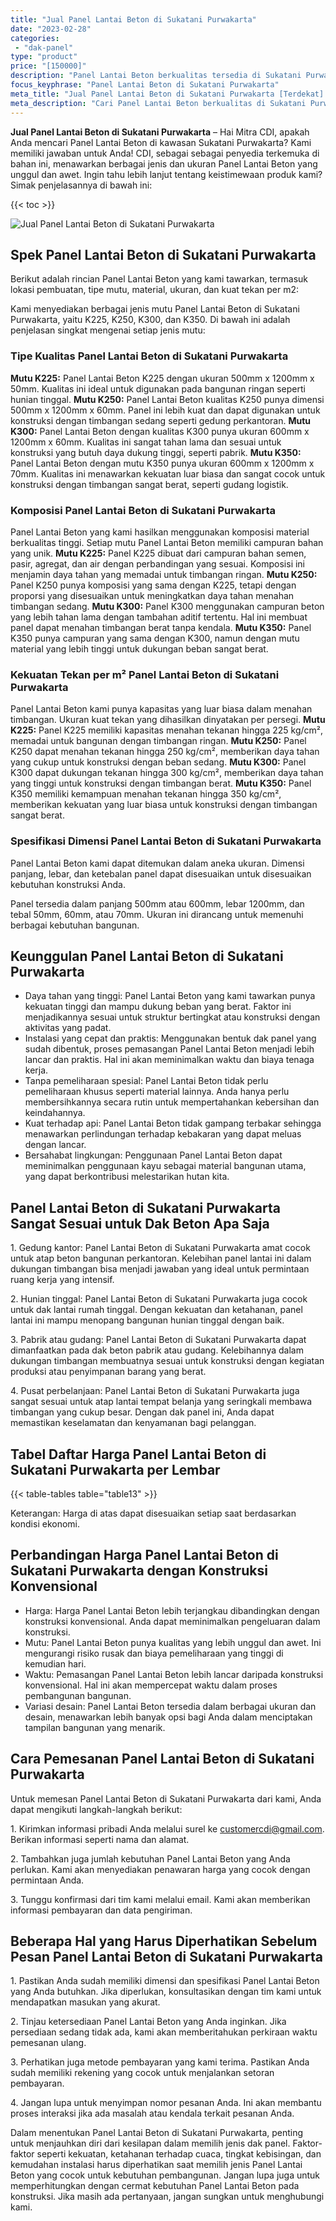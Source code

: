 ```yaml
---
title: "Jual Panel Lantai Beton di Sukatani Purwakarta"
date: "2023-02-28"
categories:
 - "dak-panel"
type: "product"
price: "[150000]"
description: "Panel Lantai Beton berkualitas tersedia di Sukatani Purwakarta. Panel Lantai Beton dirancang untuk kebutuhan konstruksi modern dengan performa prima. Hubungi kami sekarang."
focus_keyphrase: "Panel Lantai Beton di Sukatani Purwakarta"
meta_title: "Jual Panel Lantai Beton di Sukatani Purwakarta [Terdekat] - CDI"
meta_description: "Cari Panel Lantai Beton berkualitas di Sukatani Purwakarta?. Kami menyediakan Panel Lantai Beton premium untuk pembangunan. Promo menarik hanya di sini."
---
```


**Jual Panel Lantai Beton di Sukatani Purwakarta** – Hai Mitra CDI, apakah Anda mencari Panel Lantai Beton di kawasan Sukatani Purwakarta? Kami memiliki jawaban untuk Anda! CDI, sebagai sebagai penyedia terkemuka di bahan ini, menawarkan berbagai jenis dan ukuran Panel Lantai Beton yang unggul dan awet. Ingin tahu lebih lanjut tentang keistimewaan produk kami? Simak penjelasannya di bawah ini:

{{< toc >}}

![Jual Panel Lantai Beton di Sukatani Purwakarta](/images/dak-panel/dak-panel-13.jpg)

## Spek Panel Lantai Beton di Sukatani Purwakarta

Berikut adalah rincian Panel Lantai Beton yang kami tawarkan, termasuk lokasi pembuatan, tipe mutu, material, ukuran, dan kuat tekan per m2:

Kami menyediakan berbagai jenis mutu Panel Lantai Beton di Sukatani Purwakarta, yaitu K225, K250, K300, dan K350. Di bawah ini adalah penjelasan singkat mengenai setiap jenis mutu:

### Tipe Kualitas Panel Lantai Beton di Sukatani Purwakarta

**Mutu K225:** Panel Lantai Beton K225 dengan ukuran 500mm x 1200mm x 50mm. Kualitas ini ideal untuk digunakan pada bangunan ringan seperti hunian tinggal.
**Mutu K250:** Panel Lantai Beton kualitas K250 punya dimensi 500mm x 1200mm x 60mm. Panel ini lebih kuat dan dapat digunakan untuk konstruksi dengan timbangan sedang seperti gedung perkantoran.
**Mutu K300:** Panel Lantai Beton dengan kualitas K300 punya ukuran 600mm x 1200mm x 60mm. Kualitas ini sangat tahan lama dan sesuai untuk konstruksi yang butuh daya dukung tinggi, seperti pabrik.
**Mutu K350:** Panel Lantai Beton dengan mutu K350 punya ukuran 600mm x 1200mm x 70mm. Kualitas ini menawarkan kekuatan luar biasa dan sangat cocok untuk konstruksi dengan timbangan sangat berat, seperti gudang logistik.

### Komposisi Panel Lantai Beton di Sukatani Purwakarta

Panel Lantai Beton yang kami hasilkan menggunakan komposisi material berkualitas tinggi. Setiap mutu Panel Lantai Beton memiliki campuran bahan yang unik.
**Mutu K225:** Panel K225 dibuat dari campuran bahan semen, pasir, agregat, dan air dengan perbandingan yang sesuai. Komposisi ini menjamin daya tahan yang memadai untuk timbangan ringan.
**Mutu K250:** Panel K250 punya komposisi yang sama dengan K225, tetapi dengan proporsi yang disesuaikan untuk meningkatkan daya tahan menahan timbangan sedang.
**Mutu K300:** Panel K300 menggunakan campuran beton yang lebih tahan lama dengan tambahan aditif tertentu. Hal ini membuat panel dapat menahan timbangan berat tanpa kendala.
**Mutu K350:** Panel K350 punya campuran yang sama dengan K300, namun dengan mutu material yang lebih tinggi untuk dukungan beban sangat berat.

### Kekuatan Tekan per m² Panel Lantai Beton di Sukatani Purwakarta

Panel Lantai Beton kami punya kapasitas yang luar biasa dalam menahan timbangan. Ukuran kuat tekan yang dihasilkan dinyatakan per persegi.
**Mutu K225:** Panel K225 memiliki kapasitas menahan tekanan hingga 225 kg/cm², memadai untuk bangunan dengan timbangan ringan.
**Mutu K250:** Panel K250 dapat menahan tekanan hingga 250 kg/cm², memberikan daya tahan yang cukup untuk konstruksi dengan beban sedang.
**Mutu K300:** Panel K300 dapat dukungan tekanan hingga 300 kg/cm², memberikan daya tahan yang tinggi untuk konstruksi dengan timbangan berat.
**Mutu K350:** Panel K350 memiliki kemampuan menahan tekanan hingga 350 kg/cm², memberikan kekuatan yang luar biasa untuk konstruksi dengan timbangan sangat berat.

### Spesifikasi Dimensi Panel Lantai Beton di Sukatani Purwakarta

Panel Lantai Beton kami dapat ditemukan dalam aneka ukuran. Dimensi panjang, lebar, dan ketebalan panel dapat disesuaikan untuk disesuaikan kebutuhan konstruksi Anda.

Panel tersedia dalam panjang 500mm atau 600mm, lebar 1200mm, dan tebal 50mm, 60mm, atau 70mm. Ukuran ini dirancang untuk memenuhi berbagai kebutuhan bangunan.

## Keunggulan Panel Lantai Beton di Sukatani Purwakarta

*   Daya tahan yang tinggi: Panel Lantai Beton yang kami tawarkan punya kekuatan tinggi dan mampu dukung beban yang berat. Faktor ini menjadikannya sesuai untuk struktur bertingkat atau konstruksi dengan aktivitas yang padat.
*   Instalasi yang cepat dan praktis: Menggunakan bentuk dak panel yang sudah dibentuk, proses pemasangan Panel Lantai Beton menjadi lebih lancar dan praktis. Hal ini akan meminimalkan waktu dan biaya tenaga kerja.
*   Tanpa pemeliharaan spesial: Panel Lantai Beton tidak perlu pemeliharaan khusus seperti material lainnya. Anda hanya perlu membersihkannya secara rutin untuk mempertahankan kebersihan dan keindahannya.
*   Kuat terhadap api: Panel Lantai Beton tidak gampang terbakar sehingga menawarkan perlindungan terhadap kebakaran yang dapat meluas dengan lancar.
*   Bersahabat lingkungan: Penggunaan Panel Lantai Beton dapat meminimalkan penggunaan kayu sebagai material bangunan utama, yang dapat berkontribusi melestarikan hutan kita.

## Panel Lantai Beton di Sukatani Purwakarta Sangat Sesuai untuk Dak Beton Apa Saja

1\.  Gedung kantor: Panel Lantai Beton di Sukatani Purwakarta amat cocok untuk atap beton bangunan perkantoran. Kelebihan panel lantai ini dalam dukungan timbangan bisa menjadi jawaban yang ideal untuk permintaan ruang kerja yang intensif.

2\.  Hunian tinggal: Panel Lantai Beton di Sukatani Purwakarta juga cocok untuk dak lantai rumah tinggal. Dengan kekuatan dan ketahanan, panel lantai ini mampu menopang bangunan hunian tinggal dengan baik.

3\.  Pabrik atau gudang: Panel Lantai Beton di Sukatani Purwakarta dapat dimanfaatkan pada dak beton pabrik atau gudang. Kelebihannya dalam dukungan timbangan membuatnya sesuai untuk konstruksi dengan kegiatan produksi atau penyimpanan barang yang berat.

4\.  Pusat perbelanjaan: Panel Lantai Beton di Sukatani Purwakarta juga sangat sesuai untuk atap lantai tempat belanja yang seringkali membawa timbangan yang cukup besar. Dengan dak panel ini, Anda dapat memastikan keselamatan dan kenyamanan bagi pelanggan.

## Tabel Daftar Harga Panel Lantai Beton di Sukatani Purwakarta per Lembar

{{< table-tables table="table13" >}}

Keterangan: Harga di atas dapat disesuaikan setiap saat berdasarkan kondisi ekonomi.

## Perbandingan Harga Panel Lantai Beton di Sukatani Purwakarta dengan Konstruksi Konvensional

*   Harga: Harga Panel Lantai Beton lebih terjangkau dibandingkan dengan konstruksi konvensional. Anda dapat meminimalkan pengeluaran dalam konstruksi.
*   Mutu: Panel Lantai Beton punya kualitas yang lebih unggul dan awet. Ini mengurangi risiko rusak dan biaya pemeliharaan yang tinggi di kemudian hari.
*   Waktu: Pemasangan Panel Lantai Beton lebih lancar daripada konstruksi konvensional. Hal ini akan mempercepat waktu dalam proses pembangunan bangunan.
*   Variasi desain: Panel Lantai Beton tersedia dalam berbagai ukuran dan desain, menawarkan lebih banyak opsi bagi Anda dalam menciptakan tampilan bangunan yang menarik.

## Cara Pemesanan Panel Lantai Beton di Sukatani Purwakarta

Untuk memesan Panel Lantai Beton di Sukatani Purwakarta dari kami, Anda dapat mengikuti langkah-langkah berikut:

1\.  Kirimkan informasi pribadi Anda melalui surel ke customercdi@gmail.com. Berikan informasi seperti nama dan alamat.

2\.  Tambahkan juga jumlah kebutuhan Panel Lantai Beton yang Anda perlukan. Kami akan menyediakan penawaran harga yang cocok dengan permintaan Anda.

3\.  Tunggu konfirmasi dari tim kami melalui email. Kami akan memberikan informasi pembayaran dan data pengiriman.

## Beberapa Hal yang Harus Diperhatikan Sebelum Pesan Panel Lantai Beton di Sukatani Purwakarta

1\.  Pastikan Anda sudah memiliki dimensi dan spesifikasi Panel Lantai Beton yang Anda butuhkan. Jika diperlukan, konsultasikan dengan tim kami untuk mendapatkan masukan yang akurat.

2\.  Tinjau ketersediaan Panel Lantai Beton yang Anda inginkan. Jika persediaan sedang tidak ada, kami akan memberitahukan perkiraan waktu pemesanan ulang.

3\.  Perhatikan juga metode pembayaran yang kami terima. Pastikan Anda sudah memiliki rekening yang cocok untuk menjalankan setoran pembayaran.

4\.  Jangan lupa untuk menyimpan nomor pesanan Anda. Ini akan membantu proses interaksi jika ada masalah atau kendala terkait pesanan Anda.

Dalam menentukan Panel Lantai Beton di Sukatani Purwakarta, penting untuk menjauhkan diri dari kesilapan dalam memilih jenis dak panel. Faktor-faktor seperti kekuatan, ketahanan terhadap cuaca, tingkat kebisingan, dan kemudahan instalasi harus diperhatikan saat memilih jenis Panel Lantai Beton yang cocok untuk kebutuhan pembangunan. Jangan lupa juga untuk memperhitungkan dengan cermat kebutuhan Panel Lantai Beton pada konstruksi. Jika masih ada pertanyaan, jangan sungkan untuk menghubungi kami.